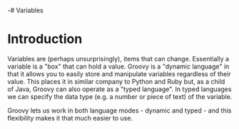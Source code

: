 -# Variables

# Introduction

Variables are (perhaps unsurprisingly), items that can change. Essentially a variable is a "box" that can hold a value. Groovy is a "dynamic language" in that it allows you to easily store and manipulate variables regardless of their value. This places it in similar company to Python and Ruby but, as a child of Java, Groovy can also operate as a "typed language". In typed languages we can specify the data type (e.g. a number or piece of text) of the variable.

Groovy lets us work in both language modes - dynamic and typed - and this flexibility makes it that much easier to use.


